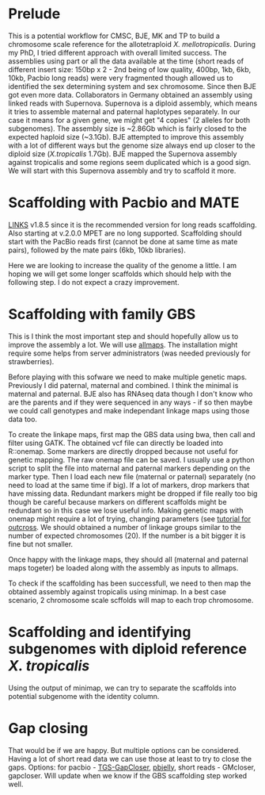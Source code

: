 # Prelude

This is a potential workflow for CMSC, BJE, MK and TP to build a chromosome scale reference for the allotetraploid *X. mellotropicalis*. During my PhD, I tried different approach with overall limited success. The assemblies using part or all the data available at the time (short reads of different insert size: 150bp x 2 - 2nd being of low quality, 400bp, 1kb, 6kb, 10kb, Pacbio long reads) were very fragmented though allowed us to identified the sex determining system and sex chromosome.
Since then BJE got even more data. Collaborators in Germany obtained an assembly using linked reads with Supernova. Supernova is a diploid assembly, which means it tries to assemble maternal and paternal haplotypes separately. In our case it means for a given gene, we might get "4 copies" (2 alleles for both subgenomes). The assembly size is ~2.86Gb which is fairly closed to the expected haploid size (~3.1Gb). BJE attempted to improve this assembly with a lot of different ways but the genome size always end up closer to the diploid size (*X.tropicalis* 1.7Gb). BJE mapped the Supernova assembly against tropicalis and some regions seem duplicated which is a good sign. We will start with this Supernova assembly and try to scaffold it more.

# Scaffolding with Pacbio and MATE

[LINKS](https://github.com/bcgsc/LINKS) v1.8.5 since it is the recommended version for long reads scaffolding. Also starting at v.2.0.0 MPET are no long supported.
Scaffolding should start with the PacBio reads first (cannot be done at same time as mate pairs), followed by the mate pairs (6kb, 10kb libraries).

Here we are looking to increase the quality of the genome a little. I am hoping we will get some longer scaffolds which should help with the following step. I do not expect a crazy improvement.

# Scaffolding with family GBS 

This is I think the most important step and should hopefully allow us to improve the assembly a lot. We will use [allmaps](https://github.com/tanghaibao/jcvi/wiki/ALLMAPS). The installation might require some helps from server administrators (was needed previously for strawberries).

Before playing with this sofware we need to make multiple genetic maps. Previously I did paternal, maternal and combined. I think the minimal is maternal and paternal. BJE also has RNAseq data though I don't know who are the parents and if they were sequenced in any ways - if so then maybe we could call genotypes and make independant linkage maps using those data too.

To create the linkape maps, first map the GBS data using bwa, then call and filter using GATK. The obtained vcf file can directly be loaded into R::onemap. Some markers are directly dropped because not useful for genetic mapping. The raw onemap file can be saved. I usually use a python script to split the file into maternal and paternal markers depending on the marker type. Then I load each new file (maternal or paternal) separately (no need to load at the same time if big). If a lot of markers, drop markers that have missing data. Redundant markers might be dropped if file really too big though be careful because markers on different scaffolds might be redundant so in this case we lose useful info. Making genetic maps with onemap might require a lot of trying, changing parameters (see [tutorial for outcross](https://statgen-esalq.github.io/tutorials/onemap/Outcrossing_Populations.html). We should obtained a number of linkage groups similar to the number of expected chromosomes (20). If the number is a bit bigger it is fine but not smaller.

Once happy with the linkage maps, they should all (maternal and paternal maps togeter) be loaded along with the assembly as inputs to allmaps.

To check if the scaffolding has been successfull, we need to then map the obtained assembly against tropicalis using minimap. In a best case scenario, 2 chromosome scale scffolds will map to each trop chromosome.

# Scaffolding and identifying subgenomes with diploid reference *X. tropicalis*

Using the output of minimap, we can try to separate the scaffolds into potential subgenome with the identity column.

# Gap closing

That would be if we are happy. But multiple options can be considered. Having a lot of short read data we can use those at least to try to close the gaps. Options: for pacbio - [TGS-GapCloser](https://github.com/BGI-Qingdao/TGS-GapCloser), [pbjelly](https://sourceforge.net/projects/pb-jelly/), short reads - GMcloser, gapcloser. Will update when we know if the GBS scaffolding step worked well.
